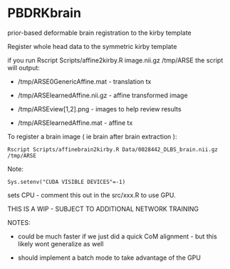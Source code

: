 # PBDRKbrain
prior-based deformable brain registration to the kirby template

Register whole head data to the symmetric kirby template

if you run Rscript Scripts/affine2kirby.R image.nii.gz /tmp/ARSE
the script will output:

* /tmp/ARSE0GenericAffine.mat  - translation tx

* /tmp/ARSElearnedAffine.nii.gz  - affine transformed image

* /tmp/ARSEview[1,2].png  - images to help review results

* /tmp/ARSElearnedAffine.mat - affine tx


To register a brain image ( ie brain after brain extraction ):

```
Rscript Scripts/affinebrain2kirby.R Data/0028442_DLBS_brain.nii.gz /tmp/ARSE
```

Note: 

```
Sys.setenv("CUDA VISIBLE DEVICES"=-1)
```

sets CPU - comment this out in the src/xxx.R to use GPU.

THIS IS A WIP - SUBJECT TO ADDITIONAL NETWORK TRAINING

NOTES:

* could be much faster if we just did a quick CoM alignment - but this likely wont generalize as well

* should implement a batch mode to take advantage of the GPU

